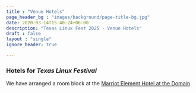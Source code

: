 ```yaml
---
title : "Venue Hotels"
page_header_bg : "images/background/page-title-bg.jpg"
date: 2020-03-14T15:40:24+06:00
description: "Texas Linux Fest 2025 - Venue Hotels"
draft : false
layout : "single"
ignore_header: true

---
```


### Hotels for _Texas Linux Festival_

We have arranged a room block at the <a href="https://www.marriott.com/event-reservations/reservation-link.mi?id=1757085354036&key=GRP&app=resvlink">Marriot Element Hotel at the Domain</a>

